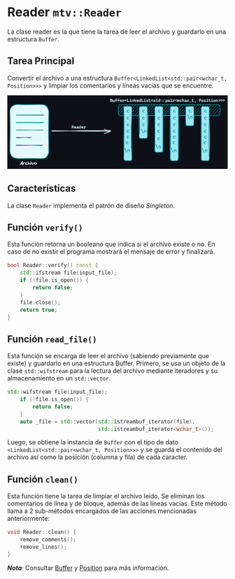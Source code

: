 # Reader ``mtv::Reader``

La clase reader es la que tiene la tarea de leer el archivo y guardarlo en una
estructura `Buffer`.

## Tarea Principal

Convertir el archivo a una estructura `Buffer<LinkedList<std::pair<wchar_t,
Position>>>` y limpiar los comentarios y líneas vacías que se encuentre.

<div style="text-align: center;">
<img src="../resources/file_to_buff.png" alt="Conversión de archivo a Buffer">
</div>

## Características

La clase `Reader` implementa el patrón de diseño *Singleton*.

## Función `verify()`

Esta función retorna un booleano que indica si el archivo existe o no. En caso de no
existir el programa mostrará el mensaje de error y finalizará.

```cpp
bool Reader::verify() const {
    std::ifstream file(input_file);
    if (!file.is_open()) {
        return false;
    }
    file.close();
    return true;
}
```

## Función `read_file()`

Esta función se encarga de leer el archivo (sabiendo previamente que existe) y
guardarlo en una estructura Buffer.
Primero, se usa un objeto de la clase `std::wifstream` para la lectura del archivo
mediante iteradores y su almacenamiento en un `std::vector`.

```cpp
std::wifstream file(input_file);
    if (!file.is_open()) {
        return false;
    }
    auto _file = std::vector(std::istreambuf_iterator(file),
                             std::istreambuf_iterator<wchar_t>());
```

Luego, se obtiene la instancia de `Buffer` con el tipo de dato
`<LinkedList<std::pair<wchar_t, Position>>>` y se guarda el contenido del archivo así
como la posición (columna y fila) de cada caracter.

## Función `clean()`

Esta función tiene la tarea de limpiar el archivo leído. Se eliminan los comentarios
de línea y de bloque, además de las líneas vacías. Este método llama a 2 sub-métodos
encargados de las acciones mencionadas anteriormente:

```cpp
void Reader::clean() {
    remove_comments();
    remove_lines();
}
```

***Nota***: Consultar [Buffer](buffer.md) y [Position](position.md) para más información.